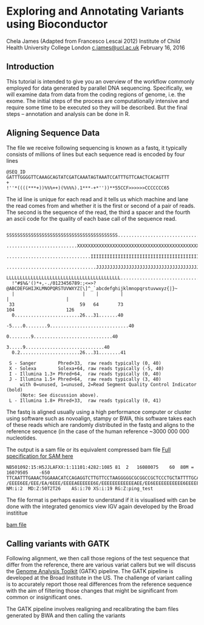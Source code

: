 

# Exploring and Annotating Variants using Bioconductor
Chela James (Adapted from Francesco Lescai 2012)
Institute of Child Health
University College London
c.james@ucl.ac.uk
February 16, 2016

## Introduction

This tutorial is intended to give you an overview of the workflow commonly employed for data generated by parallel DNA sequencing.  Specifically, we will examine data from data from the coding regions of genome, i.e. the exome.  The initial steps of the process are computationally intensive and require some time to be executed so they will be described. But the final steps – annotation and analysis can be done in R.


## Aligning Sequence Data
The file we receive following sequencing is known as a fastq, it typically consists of millions of lines but each sequence read is encoded by four lines
```
@SEQ_ID
GATTTGGGGTTCAAAGCAGTATCGATCAAATAGTAAATCCATTTGTTCAACTCACAGTTT
+
!''*((((***+))%%%++)(%%%%).1***-+*''))**55CCF>>>>>>CCCCCCC65
```

The id line is unique for each read and it tells us which machine and lane the read comes from and whether it is the first or second of a pair of reads. The second is the sequence of the read, the third a spacer and the fourth an ascii code for the quality of each base call of the sequence read.


```
  SSSSSSSSSSSSSSSSSSSSSSSSSSSSSSSSSSSSSSSSS.....................................................
  ..........................XXXXXXXXXXXXXXXXXXXXXXXXXXXXXXXXXXXXXXXXXXXXXX......................
  ...............................IIIIIIIIIIIIIIIIIIIIIIIIIIIIIIIIIIIIIIIII......................
  .................................JJJJJJJJJJJJJJJJJJJJJJJJJJJJJJJJJJJJJJJ......................
  LLLLLLLLLLLLLLLLLLLLLLLLLLLLLLLLLLLLLLLLLL....................................................
  !"#$%&'()*+,-./0123456789:;<=>?@ABCDEFGHIJKLMNOPQRSTUVWXYZ[\]^_`abcdefghijklmnopqrstuvwxyz{|}~
  |                         |    |        |                              |                     |
 33                        59   64       73                            104                   126
  0........................26...31.......40                                
                           -5....0........9.............................40 
                                 0........9.............................40 
                                    3.....9.............................40 
  0.2......................26...31........41                              

 S - Sanger        Phred+33,  raw reads typically (0, 40)
 X - Solexa        Solexa+64, raw reads typically (-5, 40)
 I - Illumina 1.3+ Phred+64,  raw reads typically (0, 40)
 J - Illumina 1.5+ Phred+64,  raw reads typically (3, 40)
     with 0=unused, 1=unused, 2=Read Segment Quality Control Indicator (bold) 
     (Note: See discussion above).
 L - Illumina 1.8+ Phred+33,  raw reads typically (0, 41)
 ```
The fastq is aligned usually using a high performance computer or cluster using software such as novoalign, stampy or BWA, this software takes each of these reads which are randomly distributed in the fastq and aligns to the reference sequence (in the case of the human reference ~3000 000 000 nucleotides.


The output is a sam file or its equivalent compressed bam file
<a href="https://samtools.github.io/hts-specs/SAMv1.pdf">Full specification for SAM here</a>


```
NB501092:15:H5JJLAFXX:1:11101:4282:1085	81	2	16080075	60	80M	=	16079505	-650	TTCAATTTGAAACTGGAAACATCCAGAGGTCTTGTTCCTAAGGGGGCGCGGCCGCTCCCTGCTATTTTGCACCTTCGGAC	/EEEE6EE/EEE/EA/6EEE/EEEEAEEEEEE6E/EEEEEEEEEEEEAEE/EE6EEEEEEEEEEE6EEEEEEEEEAA//A	NM:i:2	MD:Z:50T2T26	AS:i:70	XS:i:19	RG:Z:ping_test
```

The file format is perhaps easier to understand if it is visualised with can be done with the integrated genomics view IGV again developed by the Broad instititue

<a href="https://basespace.files.wordpress.com/2012/10/igv_screenshot1.png">bam file</a>


## Calling variants with GATK

Following alignment, we then call those regions of the test sequence that differ from the reference, there are various variat callers but we will discuss the <a href="https://www.broadinstitute.org/gatk/">Genome Analysis Toolkit</a> (GATK) pipeline.  The GATK pipeline is developed at the Broad Institute in the US.
The challenge of variant calling is to accurately report those real differences from the reference sequence with the aim of filtering those changes that might be significant from common or insignificant ones.

The GATK pipeline involves realigning and recalibrating the bam files generated by BWA and then calling the variants




